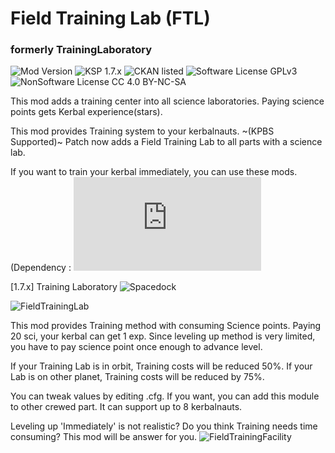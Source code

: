 <!-- Readme.md v1.1
Field Training Lab (FTL)
created: 23 Sep 19
updated: 23 Sep 19 -->

<!-- Download on SpaceDock or Github or Curseforge. Also available on CKAN. -->

# Field Training Lab (FTL)
### formerly TrainingLaboratory
![Mod Version](https://img.shields.io/github/v/release/zer0Kerbal/FieldTrainingLab?include_prereleases) 
![KSP 1.7.x](https://img.shields.io/badge/KSP%20version-1.7.x-66ccff.svg?style=flat-square) 
![CKAN listed](https://img.shields.io/badge/CKAN-Indexed-brightgreen.svg) 
![Software License GPLv3](https://img.shields.io/badge/SoftwareLicense-GPLv3-red) 
![NonSoftware License CC 4.0 BY-NC-SA](https://img.shields.io/badge/NonSoftwareLicense-CC--4.0--BY--SA-lightgrey)

 This mod adds a training center into all science laboratories. Paying science points gets Kerbal experience(stars).
 
This mod provides Training system to your kerbalnauts.
~(KPBS Supported)~ Patch now adds a Field Training Lab to all parts with a science lab.

If you want to train your kerbal immediately, you can use these mods.
(Dependency : ![Module Manager](http://forum.kerbalspaceprogram.com/index.php?/topic/50533-12-*)

[1.7.x] Training Laboratory
![Spacedock](http://spacedock.info/mod/971)

![FieldTrainingLab](https://i.imgur.com/VGwKrJn.png)

This mod provides Training method with consuming Science points.
Paying 20 sci, your kerbal can get 1 exp. Since leveling up method is very limited, you have to pay science point once enough to advance level.

If your Training Lab is in orbit, Training costs will be reduced 50%.
If your Lab is on other planet, Training costs will be reduced by 75%.

You can tweak values by editing .cfg. If you want, you can add this module to other crewed part. It can support up to 8 kerbalnauts.

 

Leveling up 'Immediately' is not realistic? Do you think Training needs time consuming? This mod will be answer for you. ![FieldTrainingFacility](https://github.com/zer0Kerbal/FieldTrainingFacility)
